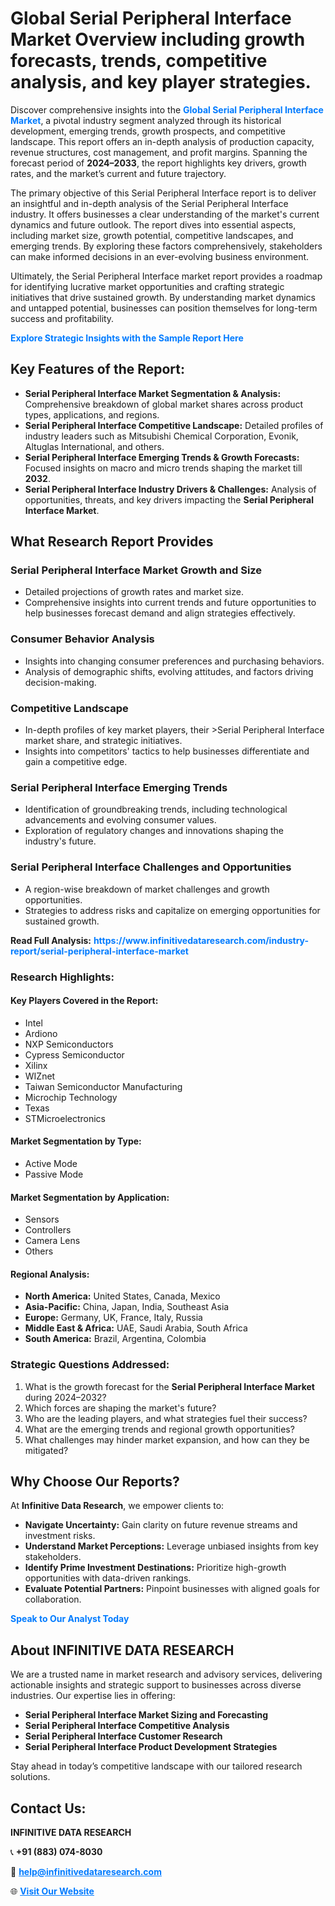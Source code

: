 <h1>Global Serial Peripheral Interface Market Overview including growth forecasts, trends, competitive analysis, and key player strategies.</h1>
<p>
Discover comprehensive insights into the 
<a href="https://www.infinitivedataresearch.com/industry-report/serial-peripheral-interface-market" rel="dofollow" style="color: #007BFF; text-decoration: none;"><strong>Global Serial Peripheral Interface Market</strong></a>, a pivotal industry segment analyzed through its historical development, emerging trends, growth prospects, and competitive landscape. This report offers an in-depth analysis of production capacity, revenue structures, cost management, and profit margins. Spanning the forecast period of <strong>2024–2033</strong>, the report highlights key drivers, growth rates, and the market’s current and future trajectory.
</p>
<p>
The primary objective of this Serial Peripheral Interface report is to deliver an insightful and in-depth analysis of the Serial Peripheral Interface industry. It offers businesses a clear understanding of the market's current dynamics and future outlook. The report dives into essential aspects, including market size, growth potential, competitive landscapes, and emerging trends. By exploring these factors comprehensively, stakeholders can make informed decisions in an ever-evolving business environment.
</p>
<p>
Ultimately, the Serial Peripheral Interface market report provides a roadmap for identifying lucrative market opportunities and crafting strategic initiatives that drive sustained growth. By understanding market dynamics and untapped potential, businesses can position themselves for long-term success and profitability.
</p>
<p>
<a href="https://www.infinitivedataresearch.com/request-sample/reportId=107011" style="color: #007BFF; text-decoration: none;"><strong>Explore Strategic Insights with the Sample Report Here</strong></a>
</p>

<h2>Key Features of the Report:</h2>
<ul>
<li><strong>Serial Peripheral Interface Market Segmentation & Analysis:</strong> Comprehensive breakdown of global market shares across product types, applications, and regions.</li>
<li><strong>Serial Peripheral Interface Competitive Landscape:</strong> Detailed profiles of industry leaders such as Mitsubishi Chemical Corporation, Evonik, Altuglas International, and others.</li>
<li><strong>Serial Peripheral Interface Emerging Trends & Growth Forecasts:</strong> Focused insights on macro and micro trends shaping the market till <strong>2032</strong>.</li>
<li><strong>Serial Peripheral Interface Industry Drivers & Challenges:</strong> Analysis of opportunities, threats, and key drivers impacting the <strong>Serial Peripheral Interface Market</strong>.</li>
</ul>

<h2>What Research Report Provides</h2>
<h3>Serial Peripheral Interface Market Growth and Size</h3>
<ul>
<li>Detailed projections of growth rates and market size.</li>
<li>Comprehensive insights into current trends and future opportunities to help businesses forecast demand and align strategies effectively.</li>
</ul>

<h3>Consumer Behavior Analysis</h3>
<ul>
<li>Insights into changing consumer preferences and purchasing behaviors.</li>
<li>Analysis of demographic shifts, evolving attitudes, and factors driving decision-making.</li>
</ul>

<h3>Competitive Landscape</h3>
<ul>
<li>In-depth profiles of key market players, their >Serial Peripheral Interface market share, and strategic initiatives.</li>
<li>Insights into competitors' tactics to help businesses differentiate and gain a competitive edge.</li>
</ul>

<h3>Serial Peripheral Interface Emerging Trends</h3>
<ul>
<li>Identification of groundbreaking trends, including technological advancements and evolving consumer values.</li>
<li>Exploration of regulatory changes and innovations shaping the industry's future.</li>
</ul>

<h3>Serial Peripheral Interface Challenges and Opportunities</h3>
<ul>
<li>A region-wise breakdown of market challenges and growth opportunities.</li>
<li>Strategies to address risks and capitalize on emerging opportunities for sustained growth.</li>
</ul>
<p><strong>Read Full Analysis:</strong> <a href="https://www.infinitivedataresearch.com/industry-report/serial-peripheral-interface-market" rel="dofollow" style="color: #007BFF; text-decoration: none;"><strong>https://www.infinitivedataresearch.com/industry-report/serial-peripheral-interface-market</strong></a></p>
<h3>Research Highlights:</h3>
<h4>Key Players Covered in the Report:</h4>
<ul><li>Intel</li><li>Ardiono</li><li>NXP Semiconductors</li><li>Cypress Semiconductor</li><li>Xilinx</li><li>WIZnet</li><li>Taiwan Semiconductor Manufacturing</li><li>Microchip Technology</li><li>Texas</li><li>STMicroelectronics</li></ul>
<h4>Market Segmentation by Type:</h4>
<ul><li>Active Mode</li><li>Passive Mode</li></ul>
<h4>Market Segmentation by Application:</h4>
<ul><li>Sensors</li><li>Controllers</li><li>Camera Lens</li><li>Others</li></ul>

<h4>Regional Analysis:</h4>
<ul>
<li><strong>North America:</strong> United States, Canada, Mexico</li>
<li><strong>Asia-Pacific:</strong> China, Japan, India, Southeast Asia</li>
<li><strong>Europe:</strong> Germany, UK, France, Italy, Russia</li>
<li><strong>Middle East & Africa:</strong> UAE, Saudi Arabia, South Africa</li>
<li><strong>South America:</strong> Brazil, Argentina, Colombia</li>
</ul>

<h3>Strategic Questions Addressed:</h3>
<ol>
<li>What is the growth forecast for the <strong>Serial Peripheral Interface Market</strong> during 2024–2032?</li>
<li>Which forces are shaping the market's future?</li>
<li>Who are the leading players, and what strategies fuel their success?</li>
<li>What are the emerging trends and regional growth opportunities?</li>
<li>What challenges may hinder market expansion, and how can they be mitigated?</li>
</ol>

<h2>Why Choose Our Reports?</h2>
<p>At <strong>Infinitive Data Research</strong>, we empower clients to:</p>
<ul>
<li><strong>Navigate Uncertainty:</strong> Gain clarity on future revenue streams and investment risks.</li>
<li><strong>Understand Market Perceptions:</strong> Leverage unbiased insights from key stakeholders.</li>
<li><strong>Identify Prime Investment Destinations:</strong> Prioritize high-growth opportunities with data-driven rankings.</li>
<li><strong>Evaluate Potential Partners:</strong> Pinpoint businesses with aligned goals for collaboration.</li>
</ul>
<p><a href="https://www.infinitivedataresearch.com/industry-report/serial-peripheral-interface-market" rel="dofollow" style="color: #007BFF; text-decoration: none;"><strong>Speak to Our Analyst Today</strong></a></p>

<h2>About INFINITIVE DATA RESEARCH</h2>
<p>We are a trusted name in market research and advisory services, delivering actionable insights and strategic support to businesses across diverse industries. Our expertise lies in offering:</p>
<ul>
<li><strong>Serial Peripheral Interface Market Sizing and Forecasting</strong></li>
<li><strong>Serial Peripheral Interface Competitive Analysis</strong></li>
<li><strong>Serial Peripheral Interface Customer Research</strong></li>
<li><strong>Serial Peripheral Interface Product Development Strategies</strong></li>
</ul>
<p>Stay ahead in today’s competitive landscape with our tailored research solutions.</p>

<h2>Contact Us:</h2>
<p><strong>INFINITIVE DATA RESEARCH</strong></p>
<p>📞 <strong>+91 (883) 074-8030</strong></p>
<p>📧 <strong><a href="mailto:help@infinitivedataresearch.com" style="color: #007BFF;">help@infinitivedataresearch.com</a></strong></p>
<p>🌐 <strong><a href="https://www.infinitivedataresearch.com" rel="dofollow" style="color: #007BFF;">Visit Our Website</a></strong></p>